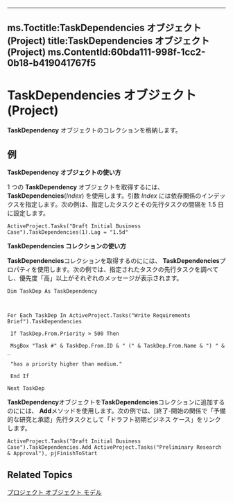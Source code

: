 

---
ms.Toctitle:TaskDependencies オブジェクト (Project)
title:TaskDependencies オブジェクト (Project)
ms.ContentId:60bda111-998f-1cc2-0b18-b419041767f5
---
# TaskDependencies オブジェクト (Project)




**TaskDependency** オブジェクトのコレクションを格納します。

## 例
**TaskDependency オブジェクトの使い方**



1 つの **TaskDependency** オブジェクトを取得するには、**TaskDependencies**(*Index*) を使用します。引数  *Index* には依存関係のインデックスを指定します。次の例は、指定したタスクとその先行タスクの間隔を 1.5 日に設定します。

```vba
ActiveProject.Tasks("Draft Initial Business Case").TaskDependencies(1).Lag = "1.5d"
```




**TaskDependencies コレクションの使い方**



**TaskDependencies**コレクションを取得するのにには、 **TaskDependencies**プロパティを使用します。次の例では、指定されたタスクの先行タスクを調べてし、優先度「高」以上がそれぞれのメッセージが表示されます。

```vba
Dim TaskDep As TaskDependency 

 

For Each TaskDep In ActiveProject.Tasks("Write Requirements Brief").TaskDependencies 

 If TaskDep.From.Priority > 500 Then 

 MsgBox "Task #" & TaskDep.From.ID & " (" & TaskDep.From.Name & ") " & _ 

 "has a priority higher than medium." 

 End If 

Next TaskDep
```




**TaskDependency**オブジェクトを**TaskDependencies**コレクションに追加するのにには、 **Add**メソッドを使用します。次の例では、[終了-開始の関係で「予備的な研究と承認」先行タスクとして「ドラフト初期ビジネス ケース」をリンクします。

```vba
ActiveProject.Tasks("Draft Initial Business Case").TaskDependencies.Add ActiveProject.Tasks("Preliminary Research & Approval"), pjFinishToStart
```




## Related Topics

[プロジェクト オブジェクト モデル](900b167b-88ec-ea88-15b7-27bb90c22ac6.md)




